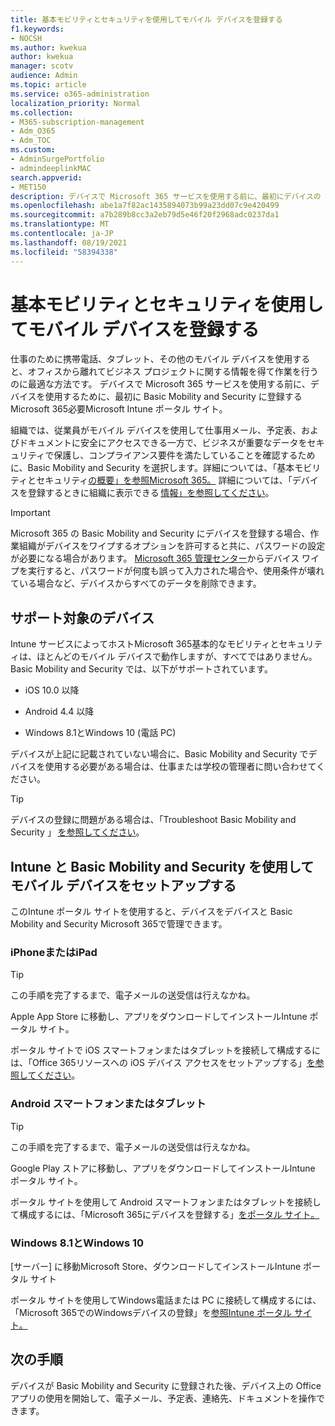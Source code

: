 ```yaml
---
title: 基本モビリティとセキュリティを使用してモバイル デバイスを登録する
f1.keywords:
- NOCSH
ms.author: kwekua
author: kwekua
manager: scotv
audience: Admin
ms.topic: article
ms.service: o365-administration
localization_priority: Normal
ms.collection:
- M365-subscription-management
- Adm_O365
- Adm_TOC
ms.custom:
- AdminSurgePortfolio
- admindeeplinkMAC
search.appverid:
- MET150
description: デバイスで Microsoft 365 サービスを使用する前に、最初にデバイスの Basic Mobility and Security に登録する必要Microsoft 365。
ms.openlocfilehash: abe1a7f82ac1435894073b99a23dd07c9e420499
ms.sourcegitcommit: a7b289b8cc3a2eb79d5e46f20f2968adc0237da1
ms.translationtype: MT
ms.contentlocale: ja-JP
ms.lasthandoff: 08/19/2021
ms.locfileid: "58394338"
---
```

# <a name="enroll-your-mobile-device-using-basic-mobility-and-security"></a>基本モビリティとセキュリティを使用してモバイル デバイスを登録する

仕事のために携帯電話、タブレット、その他のモバイル デバイスを使用すると、オフィスから離れてビジネス プロジェクトに関する情報を得て作業を行うのに最適な方法です。 デバイスで Microsoft 365 サービスを使用する前に、デバイスを使用するために、最初に Basic Mobility and Security に登録するMicrosoft 365必要Microsoft Intune ポータル サイト。

組織では、従業員がモバイル デバイスを使用して仕事用メール、予定表、およびドキュメントに安全にアクセスできる一方で、ビジネスが重要なデータをセキュリティで保護し、コンプライアンス要件を満たしていることを確認するために、Basic Mobility and Security を選択します。詳細については、「基本モビリティとセキュリティ[の概要」を参照Microsoft 365。](overview.md) 詳細については、「デバイスを登録するときに組織に表示できる [情報」を参照してください](/intune-user-help/what-info-can-your-company-see-when-you-enroll-your-device-in-intune)。

> [!IMPORTANT]
> Microsoft 365 の Basic Mobility and Security にデバイスを登録する場合、作業組織がデバイスをワイプするオプションを許可すると共に、パスワードの設定が必要になる場合があります。 <a href="https://go.microsoft.com/fwlink/p/?linkid=2024339" target="_blank">Microsoft 365 管理センター</a>からデバイス ワイプを実行すると、パスワードが何度も誤って入力された場合や、使用条件が壊れている場合など、デバイスからすべてのデータを削除できます。

## <a name="supported-devices"></a>サポート対象のデバイス

Intune サービスによってホストMicrosoft 365基本的なモビリティとセキュリティは、ほとんどのモバイル デバイスで動作しますが、すべてではありません。 Basic Mobility and Security では、以下がサポートされています。

- iOS 10.0 以降

- Android 4.4 以降

- Windows 8.1とWindows 10 (電話 PC)

デバイスが上記に記載されていない場合に、Basic Mobility and Security でデバイスを使用する必要がある場合は、仕事または学校の管理者に問い合わせてください。

> [!TIP]
> デバイスの登録に問題がある場合は、「Troubleshoot Basic Mobility and Security 」 [を参照してください](troubleshoot.md)。

## <a name="set-up-your-mobile-device-with-intune-and-basic-mobility-and-security"></a>Intune と Basic Mobility and Security を使用してモバイル デバイスをセットアップする

このIntune ポータル サイトを使用すると、デバイスをデバイスと Basic Mobility and Security Microsoft 365で管理できます。

### <a name="iphone-or-ipad"></a>iPhoneまたはiPad

> [!TIP]
> この手順を完了するまで、電子メールの送受信は行えなかね。

Apple App Store に移動し、アプリをダウンロードしてインストールIntune ポータル サイト。

ポータル サイトで iOS スマートフォンまたはタブレットを接続して構成するには、「Office 365リソースへの iOS デバイス アクセスをセットアップする」[を参照してください](/mem/intune/user-help/enroll-your-device-in-intune-ios)。

### <a name="android-phone-or-tablet"></a>Android スマートフォンまたはタブレット

> [!TIP]
> この手順を完了するまで、電子メールの送受信は行えなかね。

Google Play ストアに移動し、アプリをダウンロードしてインストールIntune ポータル サイト。

ポータル サイトを使用して Android スマートフォンまたはタブレットを接続して構成するには、「Microsoft 365にデバイスを登録する」[をポータル サイト。](/mem/intune/user-help/enroll-device-android-company-portal)

### <a name="windows-81-and-windows-10"></a>Windows 8.1とWindows 10

[サーバー] に移動Microsoft Store、ダウンロードしてインストールIntune ポータル サイト

ポータル サイトを使用してWindows電話または PC に接続して構成するには、「Microsoft 365でのWindowsデバイスの登録」を[参照Intune ポータル サイト。](/intune-user-help/windows-enrollment-company-portal)

## <a name="next-steps"></a>次の手順

デバイスが Basic Mobility and Security に登録された後、デバイス上の Office アプリの使用を開始して、電子メール、予定表、連絡先、ドキュメントを操作できます。